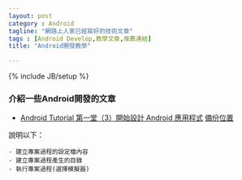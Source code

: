 ```yaml
---
layout: post
category : Android 
tagline: "網路上人家已經寫好的技術文章"
tags : [Android Develop,教學文章,推薦連結]
title: "Android開發教學"

---
```

{% include JB/setup %}

### 介紹一些Android開發的文章


- [Android Tutorial 第一堂（3）開始設計 Android 應用程式][1]
[備份位置][2]

說明以下：

	- 建立專案過程的設定檔內容
	- 建立專案過程產生的目錄
	- 執行專案過程(選擇模擬器)



[1]:	http://www.codedata.com.tw/mobile/android-tutorial-the-1st-class-3-app-project/
[2]:	https://onedrive.live.com/redir?page=view&resid=9E5410AD0DC2833C!33390&authkey=!AFMfQbbpRlxU_Fc